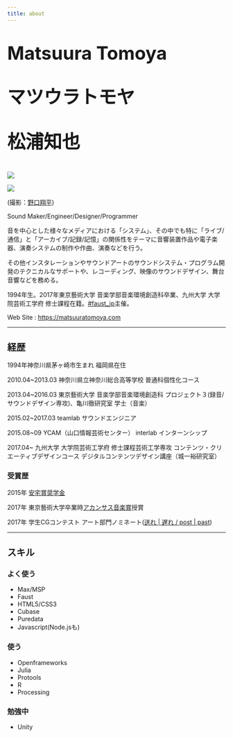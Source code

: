 ```yaml
---
title: about
---
```


<p style="font-size:300%; font-weight:bolder;">
Matsuura Tomoya
</p>
<p style="font-size:300%; font-weight:bolder;">
マツウラトモヤ
</p>
<p style="font-size:300%; font-weight:bolder;">
松浦知也
</p>

![](/assets/img/profile2.jpg)


![](/assets/img/profile.jpg)

(撮影：[野口翔平](http://ngcsh.tumblr.com))

Sound Maker/Engineer/Designer/Programmer


音を中心とした様々なメディアにおける「システム」、その中でも特に「ライブ/通信」と「アーカイブ/記録/記憶」の関係性をテーマに音響装置作品や電子楽器、演奏システムの制作や作曲、演奏などを行う。

その他インスタレーションやサウンドアートのサウンドシステム・プログラム開発のテクニカルなサポートや、レコーディング、映像のサウンドデザイン、舞台音響などを務める。

1994年生。2017年東京藝術大学 音楽学部音楽環境創造科卒業、九州大学 大学院芸術工学府 修士課程在籍。[\#faust\_jp](https://faust-jp.connpass.com/)主催。

Web Site : <https://matsuuratomoya.com>

---

## 経歴

1994年神奈川県茅ヶ崎市生まれ 福岡県在住

2010.04~2013.03 神奈川県立神奈川総合高等学校 普通科個性化コース

2013.04~2016.03 東京藝術大学 音楽学部音楽環境創造科 プロジェクト３(録音/サウンドデザイン専攻)、亀川徹研究室 学士（音楽）

2015.02~2017.03 teamlab サウンドエンジニア

2015.08~09 YCAM（山口情報芸術センター） interlab インターンシップ

2017.04~ 九州大学 大学院芸術工学府 修士課程芸術工学専攻 コンテンツ・クリエーティブデザインコース デジタルコンテンツデザイン講座（城一裕研究室）

### 受賞歴

2015年 [安宅賞奨学金](http://www.geidai.ac.jp/life/scholarship/geidai_scholarship)

2017年 東京藝術大学卒業時[アカンサス音楽賞](http://www.geidai.ac.jp/information/prize/acanthus)授賞

2017年 学生CGコンテスト アート部門ノミネート([送れ | 遅れ / post | past](/works/post-past_sotsuten))

---

## スキル

### よく使う

- Max/MSP
- Faust
- HTML5/CSS3
- Cubase
- Puredata
- Javascript(Node.jsも)

### 使う

- Openframeworks
- Julia
- Protools
- R
- Processing

### 勉強中

- Unity
